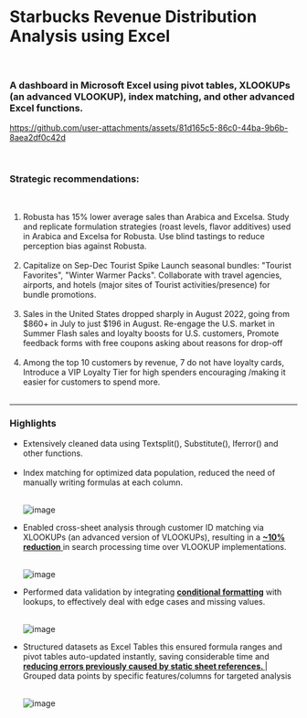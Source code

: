# Starbucks Revenue Distribution Analysis using Excel
<br>
<h3> A dashboard in Microsoft Excel using pivot tables, XLOOKUPs (an advanced VLOOKUP), index matching, and other advanced Excel functions.</h3>


https://github.com/user-attachments/assets/81d165c5-86c0-44ba-9b6b-8aea2df0c42d


<br>



 <h3>Strategic recommendations:</h3> 
 <br>
 <ol>

   <li> Robusta has 15% lower average sales than Arabica and Excelsa. Study and replicate formulation strategies (roast levels, flavor additives) used in Arabica and Excelsa for Robusta. Use blind tastings to reduce perception bias against Robusta.  </li>
   
 <br>
 <li> Capitalize on Sep-Dec Tourist Spike Launch seasonal bundles: "Tourist Favorites", "Winter Warmer Packs". Collaborate with travel agencies, airports, and hotels (major sites of Tourist activities/presence) for bundle promotions.</li>
 <br>
  <li>Sales in the United States dropped sharply in August 2022, going from $860+ in July to just $196 in August. Re-engage the U.S. market in Summer Flash sales and loyalty boosts for U.S. customers, Promote feedback forms with free coupons asking about reasons for drop-off </li>
  <br>
  
 <li> Among the top 10 customers by revenue, 7 do not have loyalty cards, Introduce a VIP Loyalty Tier for high spenders encouraging /making it easier for customers to spend more.   </li>
 <br>

 </ol>


***



<h3> Highlights </h3>



<ul>
  <li> Extensively cleaned data using Textsplit(), Substitute(), Iferror() and other functions.</li>
  <br>
  <li>Index matching for optimized data population, reduced the need of manually writing formulas at each column. </li>
  <br>

  ![image](https://github.com/user-attachments/assets/db564641-ee19-4859-a5b4-cb4899e08a83)


  <li> Enabled cross-sheet analysis through customer ID matching via XLOOKUPs (an advanced version of VLOOKUPs), resulting in a <u> <b>~10% reduction</b>  </u> in search processing time over VLOOKUP implementations. </li>
  <br>
  
  ![image](https://github.com/user-attachments/assets/c919f19d-e389-4d36-85c3-a8bd0d754366)


 


  <li>  Performed data validation by integrating <b>  <ins>conditional formatting</ins></b>  with lookups, to effectively deal with edge cases and missing values.</li>
  <br>
  
   ![image](https://github.com/user-attachments/assets/5d0336cb-256c-4760-93fe-f83b2e7c7b4d)

  <li> Structured datasets as Excel Tables this ensured formula ranges and pivot tables auto-updated instantly, saving considerable time and <b><ins>reducing errors previously caused by static sheet references. </ins></b> | Grouped data points by specific features/columns for targeted analysis </li>

 <br>

  ![image](https://github.com/user-attachments/assets/6f83c0cb-6d71-46d4-991b-dd97da82e379)



 </li>

 <br>
 <br>



</ul>

